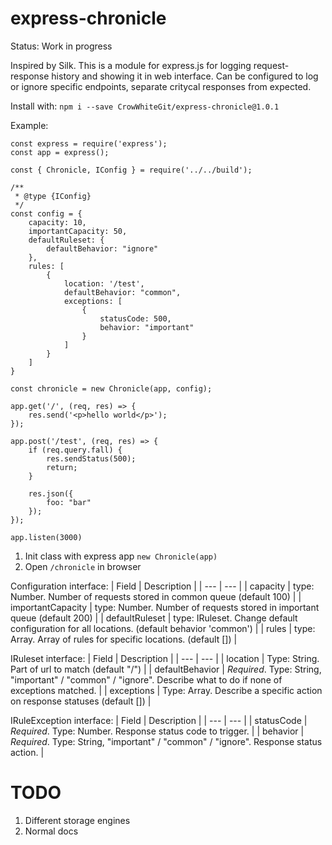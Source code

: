 # express-chronicle

Status: Work in progress

Inspired by Silk. This is a module for express.js for logging request-response history and showing it in web interface.
Can be configured to log or ignore specific endpoints, separate critycal responses from expected.

Install with:
`npm i --save CrowWhiteGit/express-chronicle@1.0.1`

Example:
```javacsript
const express = require('express');
const app = express();

const { Chronicle, IConfig } = require('../../build');

/**
 * @type {IConfig}
 */
const config = {
    capacity: 10,
    importantCapacity: 50,
    defaultRuleset: {
        defaultBehavior: "ignore"
    },
    rules: [
        {
            location: '/test',
            defaultBehavior: "common",
            exceptions: [
                {
                    statusCode: 500,
                    behavior: "important"
                }
            ]
        }
    ]
}

const chronicle = new Chronicle(app, config);

app.get('/', (req, res) => {
    res.send('<p>hello world</p>');
});

app.post('/test', (req, res) => {
    if (req.query.fall) {
        res.sendStatus(500);
        return;
    }

    res.json({
        foo: "bar"
    });
});

app.listen(3000)
```

1) Init class with express app ```new Chronicle(app)```
2) Open ```/chronicle``` in browser

Configuration interface:
| Field | Description |
| --- | --- |
| capacity | type: Number. Number of requests stored in common queue (default 100) |
| importantCapacity | type: Number. Number of requests stored in important queue (default 200) |
| defaultRuleset | type: IRuleset. Change default configuration for all locations. (default behavior 'common') |
| rules | type: Array<IRuleset>. Array of rules for specific locations. (default []) |
    
IRuleset interface:
| Field | Description |
| --- | --- |
| location | Type: String. Part of url to match (default "/") |
| defaultBehavior | *Required*. Type: String, "important" / "common" / "ignore". Describe what to do if none of exceptions matched. |
| exceptions | Type: Array<IRuleException>. Describe a specific action on response statuses (default []) |
    
IRuleException interface:
| Field | Description |
| --- | --- |
| statusCode | *Required*. Type: Number. Response status code to trigger. |
| behavior | *Required*. Type: String, "important" / "common" / "ignore". Response status action. |

# TODO
1) Different storage engines
2) Normal docs
